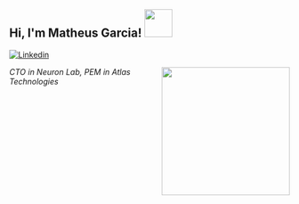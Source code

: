 <h2> Hi, I'm Matheus Garcia! <img src="https://media.giphy.com/media/ZVik7pBtu9dNS/giphy.gif" width="50"></h2>

[![Linkedin](https://img.shields.io/badge/LinkedIn-0077B5?style=for-the-badge&logo=linkedin&logoColor=white)](https://www.linkedin.com/in/garciamatheusf/)

<img align='right' src="https://c.tenor.com/NeJfHqkmdMIAAAAi/tux-linux-penguin.gif" width="230">




<p><em>CTO in Neuron Lab, PEM in Atlas Technologies</br></em></p>
